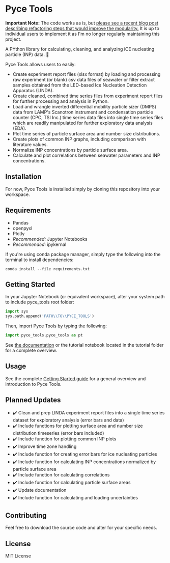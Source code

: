 # Pyce Tools

**Important Note:** The code works as is, but [please see a recent blog post describing refactoring steps that would improve the modularity.](https://jotruebl.github.io/design_patterns/) It is up to individual users to implement it as I'm no longer regularly maintaining this project.

A PYthon library for calculating, cleaning, and analyzing iCE nucleating particle (INP) data. :ice_cube:

Pyce Tools allows users to easily:

* Create experiment report files (xlsx format) by loading and processing raw experiment (or blank) csv data files of seawater or filter extract samples obtained from the LED-based Ice Nucleation Detection Apparatus (LINDA).
* Create cleaned, combined time series files from experiment report files for further processing and analysis in Python.
* Load and wrangle inverted differential mobility particle sizer (DMPS) data from LAMP's Scanotron instrument and condensation particle counter (CPC, TSI Inc.) time series data files into single time series files which are readily manipulated for further exploratory data analysis (EDA).
* Plot time series of particle surface area and number size distributions.
* Create plots of common INP graphs, including comparison with literature values.
* Normalize INP concentrations by particle surface area.
* Calculate and plot correlations between seawater parameters and INP concentrations.

## Installation

For now, Pyce Tools is installed simply by cloning this repository into your workspace.

## Requirements

* Pandas
* openpyxl
* Plotly
* *Recommended:* Jupyter Notebooks
* *Recommended:* ipykernal

If you're using conda package manager, simply type the following into the terminal to install dependencies:
```
conda install --file requirements.txt
```


## Getting Started

In your Jupyter Notebook (or equivalent workspace), alter your system path to include pyce_tools root folder:
```python
import sys
sys.path.append('PATH\\TO\\PYCE_TOOLS')
```

Then, import Pyce Tools by typing the following:
```python
import pyce_tools.pyce_tools as pt
```

See [the documentation](https://pyce-tools.readthedocs.io/en/latest/index.html) or the tutorial notebook located in the tutorial folder for a complete overview.

## Usage

See the complete [Getting Started guide](https://pyce-tools.readthedocs.io/en/latest/getting_started.html) for a general overview and introduction to Pyce Tools.

## Planned Updates

* :heavy_check_mark: Clean and prep LINDA experiment report files into a single time series dataset for exploratory analysis (error bars and data)
* :heavy_check_mark: Include functions for plotting surface area and number size distribution timeseries (error bars included)
* :heavy_check_mark: Include function for plotting common INP plots
* :heavy_check_mark: Improve time zone handling
* :heavy_check_mark: Include function for creating error bars for ice nucleating particles
* :heavy_check_mark: Include function for calculating INP concentrations normalized by particle surface area
* :heavy_check_mark: Include function for calculating correlations
* :heavy_check_mark: Include function for calculating particle surface areas
* :heavy_check_mark: Update documentation
* :heavy_check_mark: Include function for calculating and loading uncertainties


## Contributing

Feel free to download the source code and alter for your specific needs.

## License

MIT License
